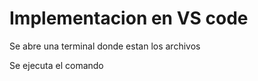 # Implementacion en VS code

Se abre una terminal donde estan los archivos

Se ejecuta el comando

<jag container install ntp-app ntp_app.toit>
